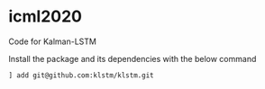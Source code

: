 # icml2020
Code for Kalman-LSTM

Install the package and its dependencies with the below command

`] add git@github.com:klstm/klstm.git`
